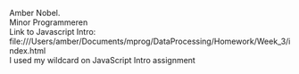 Amber Nobel.  
Minor Programmeren  
Link to Javascript Intro:  
file:///Users/amber/Documents/mprog/DataProcessing/Homework/Week_3/index.html  
I used my wildcard on JavaScript Intro assignment  
